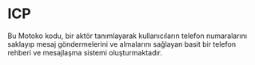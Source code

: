 # ICP
Bu Motoko kodu, bir aktör tanımlayarak kullanıcıların telefon numaralarını saklayıp mesaj göndermelerini ve almalarını sağlayan basit bir telefon rehberi ve mesajlaşma sistemi oluşturmaktadır.
